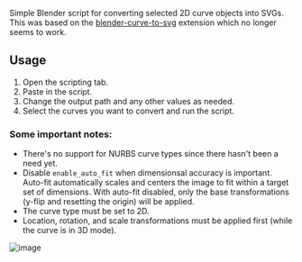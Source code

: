 Simple Blender script for converting selected 2D curve objects into SVGs.
This was based on the [blender-curve-to-svg](https://github.com/aryelgois/blender-curve-to-svg) extension which no longer seems to work.

## Usage
1. Open the scripting tab.
2. Paste in the script.
3. Change the output path and any other values as needed.
4. Select the curves you want to convert and run the script.

### Some important notes:
- There's no support for NURBS curve types since there hasn't been a need yet.
- Disable `enable_auto_fit` when dimensionsal accuracy is important.  Auto-fit automatically scales and centers the image to fit within a target set of dimensions.  With auto-fit disabled, only the base transformations (y-flip and resetting the origin) will be applied.
- The curve type must be set to 2D.
- Location, rotation, and scale transformations must be applied first (while the curve is in 3D mode).

![image](https://github.com/user-attachments/assets/55b6a648-01b3-41f2-b595-45b2e57b1874)
